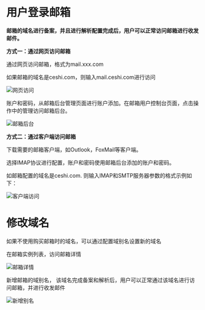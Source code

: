 # 用户登录邮箱

**邮箱的域名进行备案，并且进行解析配置完成后，用户可以正常访问邮箱进行收发邮件。**



**方式一：通过网页访问邮箱**

通过网页访问邮箱，格式为mail.xxx.com

如果邮箱的域名是ceshi.com，则输入mail.ceshi.com进行访问


![网页访问](https://img1.jcloudcs.com/image/step/5.png)


账户和密码，从邮箱后台管理页面进行账户添加。在邮箱用户控制台页面，点击操作中的管理访问邮箱后台。

![邮箱后台](https://img1.jcloudcs.com/image/step/6.png)


**方式二：通过客户端访问邮箱**

下载需要的邮箱客户端，如Outlook，FoxMail等客户端。

选择IMAP协议进行配置，账户和密码使用邮箱后台添加的账户和密码。

如邮箱配置的域名是ceshi.com. 则输入IMAP和SMTP服务器参数的格式示例如下：


![客户端访问](https://img1.jcloudcs.com/image/step/11.png)



# 修改域名

如果不使用购买邮箱时的域名，可以通过配置域别名设置新的域名

在邮箱实例列表，访问邮箱详情


![邮箱详情](https://img1.jcloudcs.com/image/step/12.png)


新增邮箱的域别名， 该域名完成备案和解析后，用户可以正常通过该域名进行访问邮箱，并进行收发邮件


![新增别名](https://img1.jcloudcs.com/image/step/13.png)





